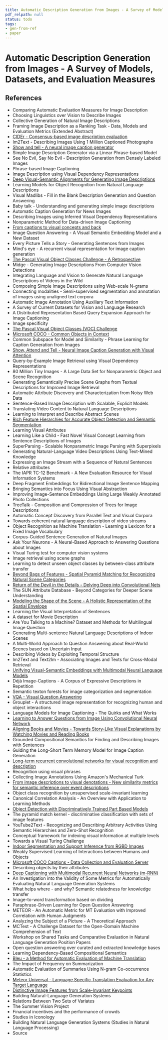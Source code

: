 ```yaml
---
title: Automatic Description Generation from Images - A Survey of Models, Datasets, and Evaluation Measures
pdf_relpath: null
status: todo
tags:
- gen-from-ref
- paper
---
```


# Automatic Description Generation from Images - A Survey of Models, Datasets, and Evaluation Measures

## References

- Comparing Automatic Evaluation Measures for Image Description
- Choosing Linguistics over Vision to Describe Images
- Collective Generation of Natural Image Descriptions
- Framing Image Description as a Ranking Task - Data, Models and Evaluation Metrics (Extended Abstract)
- [CIDEr - Consensus-based image description evaluation](./cider-consensus-based-image-description-evaluation.md)
- Im2Text - Describing Images Using 1 Million Captioned Photographs
- [Show and tell - A neural image caption generator](./show-and-tell-a-neural-image-caption-generator.md)
- Simple Image Description Generator via a Linear Phrase-based Model
- See No Evil, Say No Evil - Description Generation from Densely Labeled Images
- Phrase-based Image Captioning
- Image Description using Visual Dependency Representations
- [Deep Visual-Semantic Alignments for Generating Image Descriptions](./deep-visual-semantic-alignments-for-generating-image-descriptions.md)
- Learning Models for Object Recognition from Natural Language Descriptions
- Visual Madlibs - Fill in the Blank Description Generation and Question Answering
- Baby talk - Understanding and generating simple image descriptions
- Automatic Caption Generation for News Images
- Describing Images using Inferred Visual Dependency Representations
- Nonparametric Method for Data-driven Image Captioning
- [From captions to visual concepts and back](./from-captions-to-visual-concepts-and-back.md)
- Image Question Answering - A Visual Semantic Embedding Model and a New Dataset
- Every Picture Tells a Story - Generating Sentences from Images
- Mind's eye - A recurrent visual representation for image caption generation
- [The Pascal Visual Object Classes Challenge - A Retrospective](./the-pascal-visual-object-classes-challenge-a-retrospective.md)
- Midge - Generating Image Descriptions From Computer Vision Detections
- Integrating Language and Vision to Generate Natural Language Descriptions of Videos in the Wild
- Composing Simple Image Descriptions using Web-scale N-grams
- Connecting modalities - Semi-supervised segmentation and annotation of images using unaligned text corpora
- Automatic Image Annotation Using Auxiliary Text Information
- A Survey of Current Datasets for Vision and Language Research
- A Distributed Representation Based Query Expansion Approach for Image Captioning
- Image specificity
- [The Pascal Visual Object Classes (VOC) Challenge](./the-pascal-visual-object-classes-voc-challenge.md)
- [Microsoft COCO - Common Objects in Context](./microsoft-coco-common-objects-in-context.md)
- Common Subspace for Model and Similarity - Phrase Learning for Caption Generation from Images
- [Show, Attend and Tell - Neural Image Caption Generation with Visual Attention](./show-attend-and-tell-neural-image-caption-generation-with-visual-attention.md)
- Query-by-Example Image Retrieval using Visual Dependency Representations
- 80 Million Tiny Images - A Large Data Set for Nonparametric Object and Scene Recognition
- Generating Semantically Precise Scene Graphs from Textual Descriptions for Improved Image Retrieval
- Automatic Attribute Discovery and Characterization from Noisy Web Data
- Sentence-Based Image Description with Scalable, Explicit Models
- Translating Video Content to Natural Language Descriptions
- Learning to Interpret and Describe Abstract Scenes
- [Rich Feature Hierarchies for Accurate Object Detection and Semantic Segmentation](./rich-feature-hierarchies-for-accurate-object-detection-and-semantic-segmentation.md)
- Learning Visual Attributes
- Learning Like a Child - Fast Novel Visual Concept Learning from Sentence Descriptions of Images
- SuperParsing - Scalable Nonparametric Image Parsing with Superpixels
- Generating Natural-Language Video Descriptions Using Text-Mined Knowledge
- Expressing an Image Stream with a Sequence of Natural Sentences
- Relative attributes
- The IAPR TC-12 Benchmark - A New Evaluation Resource for Visual Information Systems
- Deep Fragment Embeddings for Bidirectional Image Sentence Mapping
- Bringing Semantics into Focus Using Visual Abstraction
- Improving Image-Sentence Embeddings Using Large Weakly Annotated Photo Collections
- TreeTalk - Composition and Compression of Trees for Image Descriptions
- Automatic Concept Discovery from Parallel Text and Visual Corpora
- Towards coherent natural language description of video streams
- Object Recognition as Machine Translation - Learning a Lexicon for a Fixed Image Vocabulary
- Corpus-Guided Sentence Generation of Natural Images
- Ask Your Neurons - A Neural-Based Approach to Answering Questions about Images
- Visual Turing test for computer vision systems
- Image retrieval using scene graphs
- Learning to detect unseen object classes by between-class attribute transfer
- [Beyond Bags of Features - Spatial Pyramid Matching for Recognizing Natural Scene Categories](./beyond-bags-of-features-spatial-pyramid-matching-for-recognizing-natural-scene-categories.md)
- [Return of the Devil in the Details - Delving Deep into Convolutional Nets](./return-of-the-devil-in-the-details-delving-deep-into-convolutional-nets.md)
- The SUN Attribute Database - Beyond Categories for Deeper Scene Understanding
- [Modeling the Shape of the Scene - A Holistic Representation of the Spatial Envelope](./modeling-the-shape-of-the-scene-a-holistic-representation-of-the-spatial-envelope.md)
- Learning the Visual Interpretation of Sentences
- A dataset for Movie Description
- Are You Talking to a Machine? Dataset and Methods for Multilingual Image Question
- Generating Multi-sentence Natural Language Descriptions of Indoor Scenes
- A Multi-World Approach to Question Answering about Real-World Scenes based on Uncertain Input
- Describing Videos by Exploiting Temporal Structure
- Im2Text and Text2Im - Associating Images and Texts for Cross-Modal Retrieval
- [Unifying Visual-Semantic Embeddings with Multimodal Neural Language Models](./unifying-visual-semantic-embeddings-with-multimodal-neural-language-models.md)
- Déjà Image-Captions - A Corpus of Expressive Descriptions in Repetition
- Semantic texton forests for image categorization and segmentation
- [VQA - Visual Question Answering](./vqa-visual-question-answering.md)
- Grouplet - A structured image representation for recognizing human and object interactions
- Language Models for Image Captioning - The Quirks and What Works
- [Learning to Answer Questions from Image Using Convolutional Neural Network](./learning-to-answer-questions-from-image-using-convolutional-neural-network.md)
- [Aligning Books and Movies - Towards Story-Like Visual Explanations by Watching Movies and Reading Books](./aligning-books-and-movies-towards-story-like-visual-explanations-by-watching-movies-and-reading-books.md)
- Grounded Compositional Semantics for Finding and Describing Images with Sentences
- Guiding the Long-Short Term Memory Model for Image Caption Generation
- [Long-term recurrent convolutional networks for visual recognition and description](./long-term-recurrent-convolutional-networks-for-visual-recognition-and-description.md)
- Recognition using visual phrases
- Collecting Image Annotations Using Amazon's Mechanical Turk
- [From image descriptions to visual denotations - New similarity metrics for semantic inference over event descriptions](./from-image-descriptions-to-visual-denotations-new-similarity-metrics-for-semantic-inference-over-event-descriptions.md)
- Object class recognition by unsupervised scale-invariant learning
- Canonical Correlation Analysis - An Overview with Application to Learning Methods
- [Object Detection with Discriminatively Trained Part Based Models](./object-detection-with-discriminatively-trained-part-based-models.md)
- The pyramid match kernel - discriminative classification with sets of image features
- YouTube2Text - Recognizing and Describing Arbitrary Activities Using Semantic Hierarchies and Zero-Shot Recognition
- Conceptual framework for indexing visual information at multiple levels
- Towards a Visual Turing Challenge
- [Indoor Segmentation and Support Inference from RGBD Images](./indoor-segmentation-and-support-inference-from-rgbd-images.md)
- Weakly Supervised Learning of Interactions between Humans and Objects
- [Microsoft COCO Captions - Data Collection and Evaluation Server](./microsoft-coco-captions-data-collection-and-evaluation-server.md)
- Describing objects by their attributes
- [Deep Captioning with Multimodal Recurrent Neural Networks (m-RNN)](./deep-captioning-with-multimodal-recurrent-neural-networks-m-rnn.md)
- An Investigation into the Validity of Some Metrics for Automatically Evaluating Natural Language Generation Systems
- What helps where - and why? Semantic relatedness for knowledge transfer
- Image-to-word transformation based on dividing
- Paraphrase-Driven Learning for Open Question Answering
- METEOR - An Automatic Metric for MT Evaluation with Improved Correlation with Human Judgments
- Analyzing the Subject of a Picture - A Theoretical Approach
- MCTest - A Challenge Dataset for the Open-Domain Machine Comprehension of Text
- Workshop on Shared Tasks and Comparative Evaluation in Natural Language Generation Position Papers
- Open question answering over curated and extracted knowledge bases
- Learning Dependency-Based Compositional Semantics
- [Bleu - a Method for Automatic Evaluation of Machine Translation](./bleu-a-method-for-automatic-evaluation-of-machine-translation.md)
- The Impact of Frequency on Summarization
- Automatic Evaluation of Summaries Using N-gram Co-occurrence Statistics
- [Meteor Universal - Language Specific Translation Evaluation for Any Target Language](./meteor-universal-language-specific-translation-evaluation-for-any-target-language.md)
- [Distinctive Image Features from Scale-Invariant Keypoints](./distinctive-image-features-from-scale-invariant-keypoints.md)
- Building Natural-Language Generation Systems
- Relations Between Two Sets of Variates
- The Summer Vision Project
- Financial incentives and the performance of crowds
- Studies in Iconology
- Building Natural Language Generation Systems (Studies in Natural Language Processing)
- Source
